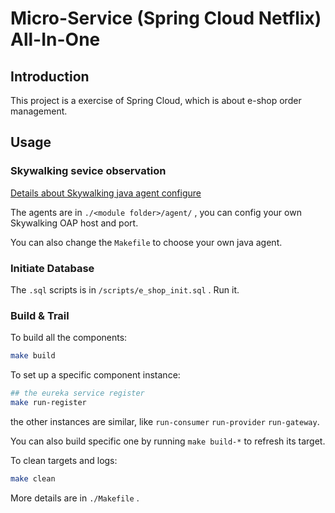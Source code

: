 # Micro-Service (Spring Cloud Netflix) All-In-One

## Introduction

This project is a exercise of Spring Cloud, which is about e-shop order management.

## Usage

### Skywalking sevice observation

[Details about Skywalking java agent configure](http://skywalking.apache.org/docs/main/v8.6.0/en/setup/service-agent/java-agent/readme/)

The agents are in `./<module folder>/agent/` , you can config your own Skywalking OAP host and port.

You can also change the `Makefile` to choose your own java agent.

### Initiate Database

The `.sql` scripts is in `/scripts/e_shop_init.sql` . Run it.

### Build & Trail

To build all the components:

```bash
make build
```

To set up a specific component instance:

```bash
## the eureka service register
make run-register 
```

the other instances are similar, like `run-consumer` `run-provider` `run-gateway`.

You can also build specific one by running `make build-*` to refresh its target.

To clean targets and logs:

```bash
make clean
```

More details are in `./Makefile` .
